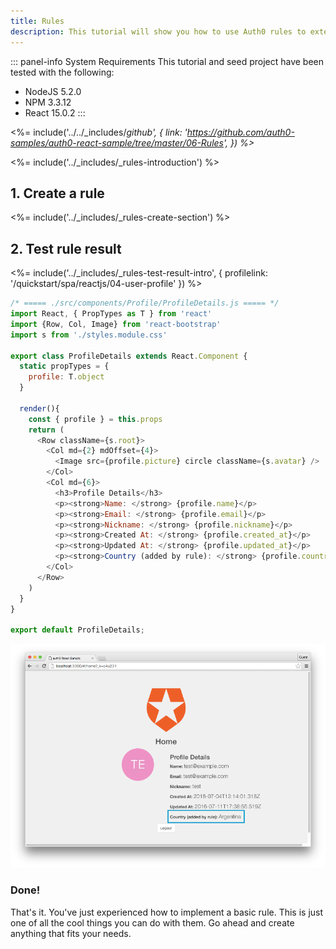 ```yaml
---
title: Rules
description: This tutorial will show you how to use Auth0 rules to extend what Auth0 has to offer.
---
```


::: panel-info System Requirements
This tutorial and seed project have been tested with the following:
* NodeJS 5.2.0
* NPM 3.3.12
* React 15.0.2
:::

<%= include('../../_includes/_github', {
  link: 'https://github.com/auth0-samples/auth0-react-sample/tree/master/06-Rules',
}) %>_


<%= include('../_includes/_rules-introduction') %>

## 1. Create a rule

<%= include('../_includes/_rules-create-section') %>

## 2. Test rule result

<%= include('../_includes/_rules-test-result-intro', { profilelink: '/quickstart/spa/reactjs/04-user-profile' }) %>

```javascript
/* ===== ./src/components/Profile/ProfileDetails.js ===== */
import React, { PropTypes as T } from 'react'
import {Row, Col, Image} from 'react-bootstrap'
import s from './styles.module.css'

export class ProfileDetails extends React.Component {
  static propTypes = {
    profile: T.object
  }

  render(){
    const { profile } = this.props
    return (
      <Row className={s.root}>
        <Col md={2} mdOffset={4}>
          <Image src={profile.picture} circle className={s.avatar} />
        </Col>
        <Col md={6}>
          <h3>Profile Details</h3>
          <p><strong>Name: </strong> {profile.name}</p>
          <p><strong>Email: </strong> {profile.email}</p>
          <p><strong>Nickname: </strong> {profile.nickname}</p>
          <p><strong>Created At: </strong> {profile.created_at}</p>
          <p><strong>Updated At: </strong> {profile.updated_at}</p>
          <p><strong>Country (added by rule): </strong> {profile.country}</p>
        </Col>
      </Row>
    )
  }
}

export default ProfileDetails;
```

![Country rule sample](/media/articles/reactjs/rule-country-show.png)

### Done!
That's it. You've just experienced how to implement a basic rule. This is just one of all the cool things you can do with them. Go ahead and create anything that fits your needs.
